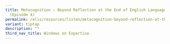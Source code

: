```yaml
---
title: Metacognition – Beyond Reflection at the End of English Language Lessons
  (Episode 4)
permalink: /elis/resources/listen/metacognition-beyond-reflection-at-the-end-of-english-language-lessons/
variant: tiptap
description: ""
third_nav_title: Windows on Expertise
---
```

